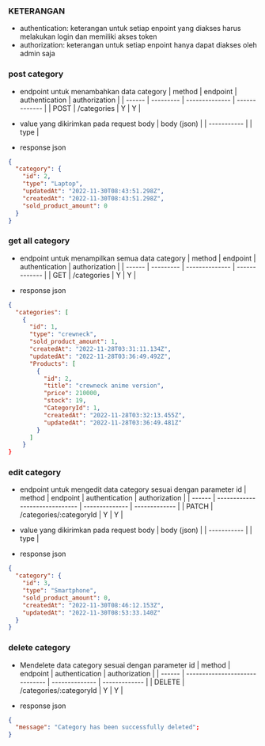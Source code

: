 ### KETERANGAN

- authentication: keterangan untuk setiap enpoint yang diakses harus melakukan login dan memiliki akses token
- authorization: keterangan untuk setiap enpoint hanya dapat diakses oleh admin saja

### post category

- endpoint untuk menambahkan data category
  | method | endpoint | authentication | authorization |
  | ------ | --------- | -------------- | ------------- |
  | POST | /categories | Y | Y |

- value yang dikirimkan pada request body
  | body (json) |
  | ----------- |
  | type |

- response json

```json
{
  "category": {
    "id": 2,
    "type": "Laptop",
    "updatedAt": "2022-11-30T08:43:51.298Z",
    "createdAt": "2022-11-30T08:43:51.298Z",
    "sold_product_amount": 0
  }
}
```

### get all category

- endpoint untuk menampilkan semua data category
  | method | endpoint | authentication | authorization |
  | ------ | --------- | -------------- | ------------- |
  | GET | /categories | Y | Y |

- response json

```json
{
  "categories": [
    {
      "id": 1,
      "type": "crewneck",
      "sold_product_amount": 1,
      "createdAt": "2022-11-28T03:31:11.134Z",
      "updatedAt": "2022-11-28T03:36:49.492Z",
      "Products": [
        {
          "id": 2,
          "title": "crewneck anime version",
          "price": 210000,
          "stock": 19,
          "CategoryId": 1,
          "createdAt": "2022-11-28T03:32:13.455Z",
          "updatedAt": "2022-11-28T03:36:49.481Z"
        }
      ]
    }
}
```

### edit category

- endpoint untuk mengedit data category sesuai dengan parameter id
  | method | endpoint | authentication | authorization |
  | ------ | ------------------------------ | -------------- | ------------- |
  | PATCH | /categories/:categoryId | Y | Y |

- value yang dikirimkan pada request body
  | body (json) |
  | ----------- |
  | type |

- response json

```json
{
  "category": {
    "id": 3,
    "type": "Smartphone",
    "sold_product_amount": 0,
    "createdAt": "2022-11-30T08:46:12.153Z",
    "updatedAt": "2022-11-30T08:53:33.140Z"
  }
}
```

### delete category

- Mendelete data category sesuai dengan parameter id
  | method | endpoint | authentication | authorization |
  | ------ | ------------------------------ | -------------- | ------------- |
  | DELETE | /categories/:categoryId | Y | Y |

- response json

```json
{
  "message": "Category has been successfully deleted";
}
```


